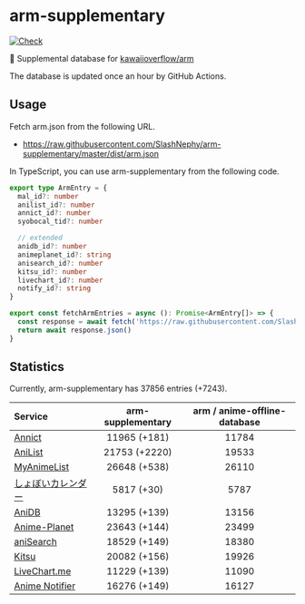 # arm-supplementary

[![Check](https://github.com/SlashNephy/arm-supplementary/actions/workflows/check-node.yml/badge.svg)](https://github.com/SlashNephy/arm-supplementary/actions/workflows/check-node.yml)

💊 Supplemental database for [kawaiioverflow/arm](https://github.com/kawaiioverflow/arm)

The database is updated once an hour by GitHub Actions.

## Usage

Fetch arm.json from the following URL.

- https://raw.githubusercontent.com/SlashNephy/arm-supplementary/master/dist/arm.json

In TypeScript, you can use arm-supplementary from the following code.

```TypeScript
export type ArmEntry = {
  mal_id?: number
  anilist_id?: number
  annict_id?: number
  syobocal_tid?: number

  // extended
  anidb_id?: number
  animeplanet_id?: string
  anisearch_id?: number
  kitsu_id?: number
  livechart_id?: number
  notify_id?: string
}

export const fetchArmEntries = async (): Promise<ArmEntry[]> => {
  const response = await fetch('https://raw.githubusercontent.com/SlashNephy/arm-supplementary/master/dist/arm.json')
  return await response.json()
}
```

## Statistics

Currently, arm-supplementary has 37856 entries (+7243).

| Service                                     | arm-supplementary | arm / anime-offline-database |
| :------------------------------------------ | :---------------: | :--------------------------: |
| [Annict](https://annict.com)                |   11965 (+181)    |            11784             |
| [AniList](https://anilist.co)               |   21753 (+2220)   |            19533             |
| [MyAnimeList](https://myanimelist.net)      |   26648 (+538)    |            26110             |
| [しょぼいカレンダー](https://cal.syoboi.jp) |    5817 (+30)     |             5787             |
| [AniDB](https://anidb.net)                  |   13295 (+139)    |            13156             |
| [Anime-Planet](https://anime-planet.com)    |   23643 (+144)    |            23499             |
| [aniSearch](https://anisearch.com)          |   18529 (+149)    |            18380             |
| [Kitsu](https://kitsu.io)                   |   20082 (+156)    |            19926             |
| [LiveChart.me](https://livechart.me)        |   11229 (+139)    |            11090             |
| [Anime Notifier](https://notify.moe)        |   16276 (+149)    |            16127             |
